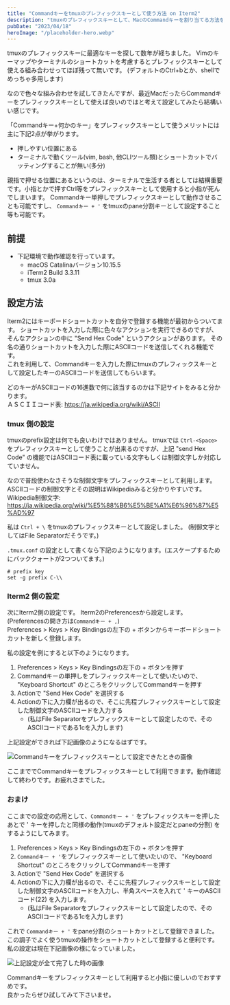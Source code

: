 ```yaml
---
title: "Commandキーをtmuxのプレフィックスキーとして使う方法 on Iterm2"
description: "tmuxのプレフィックスキーとして、MacのCommandキーを割り当てる方法を解説します。"
pubDate: "2023/04/18"
heroImage: "/placeholder-hero.webp"
---
```


tmuxのプレフィックスキーに最適なキーを探して数年が経ちました。
Vimのキーマップやターミナルのショートカットを考慮するとプレフィックスキーとして使える組み合わせってほぼ残って無いです。
(デフォルトのCtrl+bとか、shellでめっちゃ多用します)

なので色々な組み合わせを試してきたんですが、最近MacだったらCommandキーをプレフィックスキーとして使えば良いのではと考えて設定してみたら結構いい感じです。

「Commandキー+何かのキー」をプレフィックスキーとして使うメリットには主に下記2点が挙がります。  

- 押しやすい位置にある
- ターミナルで動くツール(vim, bash, 他CLIツール類)とショートカットでバッティングすることが無い(多分)

親指で押せる位置にあるというのは、ターミナルで生活する者としては結構重要です。小指とかで押すCtrl等をプレフィックスキーとして使用すると小指が死んでしまいます。
Commandキー単押しでプレフィックスキーとして動作させることも可能ですし、 `Commandキー + '` をtmuxのpane分割キーとして設定すること等も可能です。

## 前提

- 下記環境で動作確認を行っています。
  - macOS Catalinaバージョン10.15.5
  - iTerm2 Build 3.3.11
  - tmux 3.0a

## 設定方法

Iterm2にはキーボードショートカットを自分で登録する機能が最初からついてます。
ショートカットを入力した際に色々なアクションを実行できるのですが、そんなアクションの中に "Send Hex Code" というアクションがあります。
その名の通りショートカットを入力した際にASCIIコードを送信してくれる機能です。  
これを利用して、Commandキーを入力した際にtmuxのプレフィックスキーとして設定したキーのASCIIコードを送信してもらいます。

どのキーがASCIIコードの16進数で何に該当するのかは下記サイトをみると分かります。  
ＡＳＣＩＩコード表: https://ja.wikipedia.org/wiki/ASCII

### tmux 側の設定

tmuxのprefix設定は何でも良いわけではありません。
tmuxでは `Ctrl-<Space>` をプレフィックスキーとして使うことが出来るのですが、上記 "send Hex Code" の機能ではASCIIコード表に載っている文字もしくは制御文字しか対応していません。

なので普段使わなさそうな制御文字をプレフィックスキーとして利用します。
ASCIIコードの制御文字とその説明はWikipediaみると分かりやすいです。  
Wikipedia制御文字: https://ja.wikipedia.org/wiki/%E5%88%B6%E5%BE%A1%E6%96%87%E5%AD%97

私は `Ctrl + \` をtmuxのプレフィックスキーとして設定しました。 (制御文字としてはFile Separatorだそうです。)

`.tmux.conf` の設定として書くなら下記のようになります。(エスケープするためにバッククォートが2つついてます。)

```tmux
# prefix key
set -g prefix C-\\
```

### Iterm2 側の設定

次にIterm2側の設定です。 Iterm2のPreferencesから設定します。(Preferencesの開き方は`Commandキー + ,`)  
Preferences > Keys > Key Bindingsの左下の + ボタンからキーボードショートカットを新しく登録します。

私の設定を例にすると以下のようになります。

1. Preferences > Keys > Key Bindingsの左下の + ボタンを押す
2. Commandキーの単押しをプレフィックスキーとして使いたいので、 "Keyboard Shortcut" のところをクリックしてCommandキーを押す
3. Actionで "Send Hex Code" を選択する
4. Actionの下に入力欄が出るので、そこに先程プレフィックスキーとして設定した制御文字のASCIIコードを入力する
   - (私はFile Separatorをプレフィックスキーとして設定したので、そのASCIIコードである1cを入力します)

上記設定ができれば下記画像のようになるはずです。

![Commandキーをプレフィックスキーとして設定できたときの画像](/Command-as-tmux-prefix-key/iterm2-setting.webp)

ここまででCommandキーをプレフィックスキーとして利用できます。動作確認して終わりです。お疲れさまでした。

### おまけ

ここまでの設定の応用として、`Commandキー + '` をプレフィックスキーを押したあとで ' キーを押したと同様の動作(tmuxのデフォルト設定だとpaneの分割) をするようにしてみます。

1. Preferences > Keys > Key Bindingsの左下の + ボタンを押す
2. `Commandキー + '`をプレフィックスキーとして使いたいので、 "Keyboard Shortcut" のところをクリックしてCommandキーを押す
3. Actionで "Send Hex Code" を選択する
4. Actionの下に入力欄が出るので、そこに先程プレフィックスキーとして設定した制御文字のASCIIコードを入力し、半角スペースを入れて ' キーのASCIIコード(22) を入力します。
   - (私はFile Separatorをプレフィックスキーとして設定したので、そのASCIIコードである1cを入力します)

これで `Commandキー + '` をpane分割のショートカットとして登録できました。  
この調子でよく使うtmuxの操作をショートカットとして登録すると便利です。私の設定は現在下記画像の様になっていました。

![上記設定が全て完了した時の画像](/Command-as-tmux-prefix-key/iterm2-settings.webp)

Commandキーをプレフィックスキーとして利用すると小指に優しいのでおすすめです。  
良かったらぜひ試してみて下さいませ。
